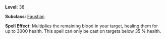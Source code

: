 <!-- TITLE: Spell: Blood Multiplication -->
<!-- SUBTITLE:  -->

**Level:** 38

**Subclass:** [Faustian](faustian)

**Spell Effect:** Multiplies the remaining blood in your target, healing them for up to 3000 health.  This spell can only be cast on targets below 35 % health.
